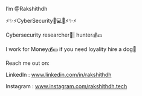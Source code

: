 I’m @Rakshithdh

⚡️✨⚡️CyberSecurity📲💻💵⚡️✨⚡️

Cybersecurity researcher💫| hunter💰💵

I work for Money💰💵 if you need loyality hire a dog🐩

Reach me out on: 

LinkedIn : www.linkedin.com/in/rakshithdh

Instagram : www.instagram.com/rakshithdh.tech
